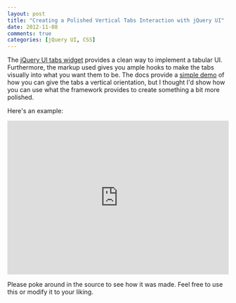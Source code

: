 ```yaml
---
layout: post
title: "Creating a Polished Vertical Tabs Interaction with jQuery UI"
date: 2012-11-08
comments: true
categories: [jQuery UI, CSS]
---
```


The [jQuery UI tabs widget](http://jqueryui.com/tabs/) provides a clean way to implement a tabular UI.  Furthermore, the markup used gives you ample hooks to make the tabs visually into what you want them to be.  The docs provide a [simple demo](http://jqueryui.com/tabs/#vertical) of how you can give the tabs a vertical orientation, but I thought I'd show how you can use what the framework provides to create something a bit more polished.

<!--more-->

Here's an example:

<iframe style="width: 100%; height: 350px;" src="http://jsfiddle.net/tj_vantoll/nn2Qw/embedded/result,js,html,css/" allowfullscreen="allowfullscreen" frameborder="0"></iframe>

Please poke around in the source to see how it was made.  Feel free to use this or modify it to your liking.
